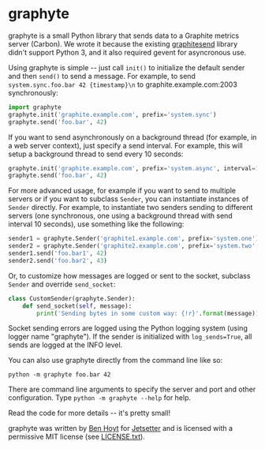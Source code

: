 # graphyte

graphyte is a small Python library that sends data to a Graphite metrics
server (Carbon). We wrote it because the existing
[graphitesend](https://github.com/daniellawrence/graphitesend) library didn't
support Python 3, and it also required gevent for asyncronous use.

Using graphyte is simple -- just call `init()` to initialize the default
sender and then `send()` to send a message. For example, to send
`system.sync.foo.bar 42 {timestamp}\n` to graphite.example.com:2003
synchronously:

```python
import graphyte
graphyte.init('graphite.example.com', prefix='system.sync')
graphyte.send('foo.bar', 42)
```

If you want to send asynchronously on a background thread (for example, in a
web server context), just specify a send interval. For example, this will
setup a background thread to send every 10 seconds:

```python
graphyte.init('graphite.example.com', prefix='system.async', interval=10)
graphyte.send('foo.bar', 42)
```

For more advanced usage, for example if you want to send to multiple servers
or if you want to subclass `Sender`, you can instantiate instances of `Sender`
directly. For example, to instantiate two senders sending to different servers
(one synchronous, one using a background thread with send interval 10 seconds),
use something like the following:

```python
sender1 = graphyte.Sender('graphite1.example.com', prefix='system.one')
sender2 = graphyte.Sender('graphite2.example.com', prefix='system.two', interval=10)
sender1.send('foo.bar1', 42)
sender2.send('foo.bar2', 43)
```

Or, to customize how messages are logged or sent to the socket, subclass
`Sender` and override `send_socket`:

```python
class CustomSender(graphyte.Sender):
    def send_socket(self, message):
        print('Sending bytes in some custom way: {!r}'.format(message))
```

Socket sending errors are logged using the Python logging system (using logger
name "graphyte"). If the sender is initialized with `log_sends=True`, all
sends are logged at the INFO level.

You can also use graphyte directly from the command line like so:

    python -m graphyte foo.bar 42

There are command line arguments to specify the server and port and other
configuration. Type `python -m graphyte --help` for help.

Read the code for more details -- it's pretty small!

graphyte was written by [Ben Hoyt](http://benhoyt.com/) for
[Jetsetter](http://www.jetsetter.com/) and is licensed with a permissive MIT
license (see
[LICENSE.txt](https://github.com/Jetsetter/graphyte/blob/master/LICENSE.txt)).
